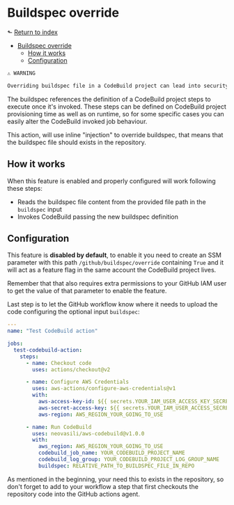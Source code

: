 # Buildspec override

&#x2B11; [Return to index](../README.md)

- [Buildspec override](#buildspec-override)
  - [How it works](#how-it-works)
  - [Configuration](#configuration)

```txt
⚠️ WARNING

Overriding buildspec file in a CodeBuild project can lead into security issues. Consider enable it only into isolated/sandbox environments or in private repositories.
```

The buildspec references the definition of a CodeBuild project steps to execute once it's invoked. These steps can be defined on CodeBuild project provisioning time as well as on runtime, so for some specific cases you can easily alter the CodeBuild invoked job behaviour.

This action, will use inline "injection" to override buildspec, that means that the buildspec file should exists in the repository.

## How it works

When this feature is enabled and properly configured will work following these steps:

- Reads the buildspec file content from the provided file path in the `buildspec` input
- Invokes CodeBuild passing the new buildspec definition

## Configuration

This feature is **disabled by default**, to enable it you need to create an SSM parameter with this path `/github/buildspec/override` containing `True` and it will act as a feature flag in the same account the CodeBuild project lives.

Remember that that also requires extra permissions to your GitHub IAM user to get the value of that parameter to enable the feature.

Last step is to let the GitHub workflow know where it needs to upload the code configuring the optional input `buildspec`:

```yaml
---
name: "Test CodeBuild action"

jobs:
  test-codebuild-action:
    steps:
      - name: Checkout code
        uses: actions/checkout@v2

      - name: Configure AWS Credentials
        uses: aws-actions/configure-aws-credentials@v1
        with:
          aws-access-key-id: ${{ secrets.YOUR_IAM_USER_ACCESS_KEY_SECRET_NAME }}
          aws-secret-access-key: ${{ secrets.YOUR_IAM_USER_ACCESS_SECRET_KEY_SECRET_NAME }}
          aws-region: AWS_REGION_YOUR_GOING_TO_USE

      - name: Run CodeBuild
        uses: neovasili/aws-codebuild@v1.0.0
        with:
          aws_region: AWS_REGION_YOUR_GOING_TO_USE
          codebuild_job_name: YOUR_CODEBUILD_PROJECT_NAME
          codebuild_log_group: YOUR_CODEBUILD_PROJECT_LOG_GROUP_NAME
          buildspec: RELATIVE_PATH_TO_BUILDSPEC_FILE_IN_REPO
```

As mentioned in the beginning, your need this to exists in the repository, so don't forget to add to your workflow a step that first checkouts the repository code into the GitHub actions agent.

